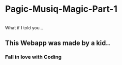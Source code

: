 # Pagic-Musiq-Magic-Part-1
<br> What if I told you...

## This Webapp was made by a kid..
### Fall in love with Coding
